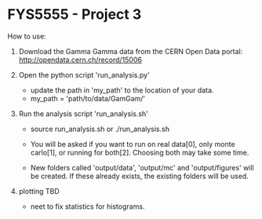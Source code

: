 # FYS5555 - Project 3

How to use:

1) Download the Gamma Gamma data from the CERN Open Data portal:
   http://opendata.cern.ch/record/15006

2) Open the python script 'run_analysis.py'
   - update the path in 'my_path' to the location of your data.
   - my_path = 'path/to/data/GamGam/'

3) Run the analysis script 'run_analysis.sh'
   - source run_analysis.sh or ./run_analysis.sh

   - You will be asked if you want to run on real data[0], only monte carlo[1],
      or running for both[2]. Choosing both may take some time.

   - New folders called 'output/data', 'output/mc' and 'output/figures'
     will be created. If these already exists, the existing folders will be used.


4) plotting TBD
   - neet to fix statistics for histograms.
